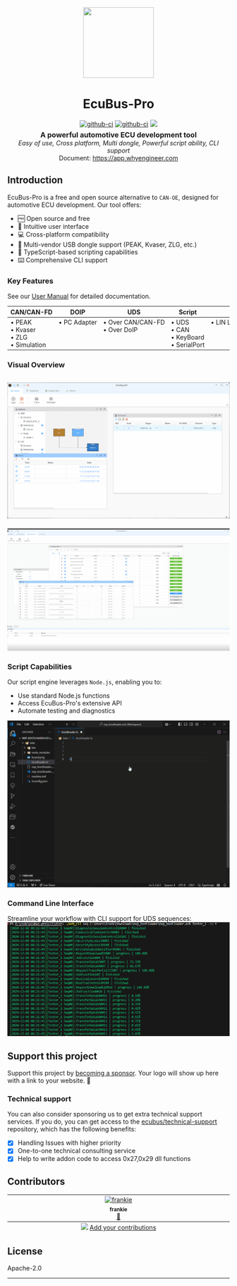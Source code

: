 <div align="center">
  <a href="https://app.whyengineer.com">
    <img width="160" height="160" src="https://ecubus.oss-cn-chengdu.aliyuncs.com/img/logo256.png">
  </a>

  <h1>EcuBus-Pro</h1>

   <div style="margin:5px; display: flex; justify-content: center; align-items: center;gap:4px">
    <a href="https://github.com/ecubus/EcuBus-Pro/releases">
      <img src="https://github.com/ecubus/EcuBus-Pro/actions/workflows/build.yml/badge.svg" alt="github-ci" />
    </a>
    <a href="https://github.com/ecubus/EcuBus-Pro/releases">
      <img src="https://github.com/ecubus/EcuBus-Pro/actions/workflows/build-linux.yml/badge.svg" alt="github-ci" />
    </a>
    <a href="https://github.com/ecubus/EcuBus-Pro">
       <img src="https://img.shields.io/github/stars/ecubus/EcuBus-Pro"/>
    </a>
  </div>
  <b style="font-size:16px">A powerful automotive ECU development tool</b><br/>
  <i>Easy of use, Cross platform, Multi dongle, Powerful script ability, CLI support</i><br/>
  Document: <a href="https://app.whyengineer.com">https://app.whyengineer.com</a>
</div>

## Introduction

EcuBus-Pro is a free and open source alternative to `CAN-OE`, designed for automotive ECU development. Our tool offers:

* 🆓 Open source and free
* 🚀 Intuitive user interface
* 💻 Cross-platform compatibility
* 🔌 Multi-vendor USB dongle support (PEAK, Kvaser, ZLG, etc.)
* 📝 TypeScript-based scripting capabilities
* ⌨️ Comprehensive CLI support

### Key Features

See our [User Manual](./docs/um/concept.md) for detailed documentation.

<div>
<table style="white-space: nowrap;">
<thead>
  <tr>
    <th>CAN/CAN-FD</th>
    <th>DOIP</th>
    <th>UDS</th>
    <th>Script</th>
    <th>Database</th>
  </tr>
</thead>
<tbody>
  <tr style="vertical-align: top;">
    <td>
      • PEAK<br>
      • Kvaser<br>
      • ZLG<br>
      • Simulation
    </td>
    <td>
      • PC Adapter
    </td>
    <td>
      • Over CAN/CAN-FD<br>
      • Over DoIP
    </td>
    <td>
      • UDS<br>
      • CAN<br>
      • KeyBoard<br>
      • SerialPort
    </td>
    <td>
      • LIN LDF (edit and export)
    </td>
  </tr>
</tbody>
</table>
</div>

### Visual Overview

![base1](./docs/about/base1.gif)
---
![base1](./docs/about/uds.gif)

### Script Capabilities
Our script engine leverages `Node.js`, enabling you to:
- Use standard Node.js functions
- Access EcuBus-Pro's extensive API
- Automate testing and diagnostics

![base1](./docs/um/script1.gif)

### Command Line Interface
Streamline your workflow with CLI support for UDS sequences:
![base1](./docs/about/seq.png)

## Support this project

Support this project by [becoming a sponsor](./docs/about/sponsor). Your logo will show up here with a link to your website. 🙏

### Technical support

You can also consider sponsoring us to get extra technical support services. If you do, you can get access to the [ecubus/technical-support](https://github.com/ecubus/technical-support) repository, which has the following benefits:

- [X] Handling Issues with higher priority
- [X] One-to-one technical consulting service
- [X] Help to write addon code to access 0x27,0x29 dll functions

## Contributors

<!-- ALL-CONTRIBUTORS-LIST:START - Do not remove or modify this section -->
<!-- prettier-ignore-start -->
<!-- markdownlint-disable -->
<table>
  <tbody>
    <tr>
      <td align="center" valign="top" width="14.28%"><a href="https://github.com/frankie-zeng"><img src="https://avatars.githubusercontent.com/u/43364599?v=4?s=100" width="100px;" alt="frankie"/><br /><sub><b>frankie</b></sub></a><br /><a href="#projectManagement-frankie-zeng" title="Project Management">📆</a></td>
    </tr>
  </tbody>
  <tfoot>
    <tr>
      <td align="center" size="13px" colspan="7">
        <img src="https://raw.githubusercontent.com/all-contributors/all-contributors-cli/1b8533af435da9854653492b1327a23a4dbd0a10/assets/logo-small.svg">
          <a href="https://all-contributors.js.org/docs/en/bot/usage">Add your contributions</a>
        </img>
      </td>
    </tr>
  </tfoot>
</table>

<!-- markdownlint-restore -->
<!-- prettier-ignore-end -->

<!-- ALL-CONTRIBUTORS-LIST:END -->

## License
Apache-2.0

---

<script setup>
  import 'viewerjs/dist/viewer.css';
import Viewer from 'viewerjs';
import { onMounted,onUnmounted} from 'vue';
onMounted(() => {
  const images = document.querySelectorAll('img[alt="base1"]');
  
   const viewerContainer = document.createElement('div');
   //setup attribute id for viewerContainer
    viewerContainer.setAttribute('id', 'viewerContainer');


  viewerContainer.style.display = 'none';
  document.body.appendChild(viewerContainer);
  //css pointer
  images.forEach(img => img.style.cursor = 'pointer');
  images.forEach(img => viewerContainer.appendChild(img.cloneNode(true)));
  const viewer = new Viewer(viewerContainer, {
    inline: false,
    zoomRatio: 0.1,
  });
  images.forEach((img, index) => {
    img.addEventListener('click', () => {
      viewer.view(index);
    });
  });
});
onUnmounted(() => {
  const viewerContainer = document.getElementById('viewerContainer');
  if (viewerContainer) {
    viewerContainer.remove();
  }
});
</script>


